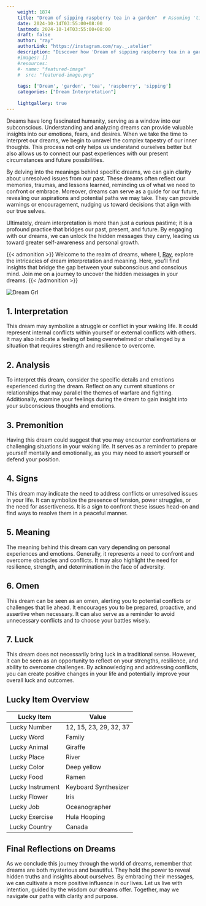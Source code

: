 ```yaml
---
    weight: 1874
    title: "Dream of sipping raspberry tea in a garden"  # Assuming 'title' column exists
    date: 2024-10-14T03:55:00+08:00
    lastmod: 2024-10-14T03:55:00+08:00
    draft: false
    author: "ray"
    authorLink: "https://instagram.com/ray._.atelier"
    description: "Discover how 'Dream of sipping raspberry tea in a garden' can interpret your future and uncover its significant meanings in your life."
    #images: []
    #resources:
    #- name: "featured-image"
    #  src: "featured-image.png"
    
    tags: ['Dream', 'garden', 'tea', 'raspberry', 'sipping']
    categories: ["Dream Interpretation"]
    
    lightgallery: true
---
```

    
Dreams have long fascinated humanity, serving as a window into our subconscious. Understanding and analyzing dreams can provide valuable insights into our emotions, fears, and desires. When we take the time to interpret our dreams, we begin to unravel the complex tapestry of our inner thoughts. This process not only helps us understand ourselves better but also allows us to connect our past experiences with our present circumstances and future possibilities.

By delving into the meanings behind specific dreams, we can gain clarity about unresolved issues from our past. These dreams often reflect our memories, traumas, and lessons learned, reminding us of what we need to confront or embrace. Moreover, dreams can serve as a guide for our future, revealing our aspirations and potential paths we may take. They can provide warnings or encouragement, nudging us toward decisions that align with our true selves.

Ultimately, dream interpretation is more than just a curious pastime; it is a profound practice that bridges our past, present, and future. By engaging with our dreams, we can unlock the hidden messages they carry, leading us toward greater self-awareness and personal growth.

{{< admonition >}}
Welcome to the realm of dreams, where I, [Ray](https://instagram.com/ray._.atelier), explore the intricacies of dream interpretation and meaning. Here, you’ll find insights that bridge the gap between your subconscious and conscious mind. Join me on a journey to uncover the hidden messages in your dreams.
{{< /admonition >}}

![Dream Grl](https://cdn.pixabay.com/photo/2017/11/02/03/35/gothic-2910057_1280.jpg "Dream Grl")

## 1. Interpretation
 This dream may symbolize a struggle or conflict in your waking life. It could represent internal conflicts within yourself or external conflicts with others. It may also indicate a feeling of being overwhelmed or challenged by a situation that requires strength and resilience to overcome.

## 2. Analysis
 To interpret this dream, consider the specific details and emotions experienced during the dream. Reflect on any current situations or relationships that may parallel the themes of warfare and fighting. Additionally, examine your feelings during the dream to gain insight into your subconscious thoughts and emotions.

## 3. Premonition
 Having this dream could suggest that you may encounter confrontations or challenging situations in your waking life. It serves as a reminder to prepare yourself mentally and emotionally, as you may need to assert yourself or defend your position.

## 4. Signs
 This dream may indicate the need to address conflicts or unresolved issues in your life. It can symbolize the presence of tension, power struggles, or the need for assertiveness. It is a sign to confront these issues head-on and find ways to resolve them in a peaceful manner.

## 5. Meaning
 The meaning behind this dream can vary depending on personal experiences and emotions. Generally, it represents a need to confront and overcome obstacles and conflicts. It may also highlight the need for resilience, strength, and determination in the face of adversity.

## 6. Omen
 This dream can be seen as an omen, alerting you to potential conflicts or challenges that lie ahead. It encourages you to be prepared, proactive, and assertive when necessary. It can also serve as a reminder to avoid unnecessary conflicts and to choose your battles wisely.

## 7. Luck
 This dream does not necessarily bring luck in a traditional sense. However, it can be seen as an opportunity to reflect on your strengths, resilience, and ability to overcome challenges. By acknowledging and addressing conflicts, you can create positive changes in your life and potentially improve your overall luck and outcomes.

## Lucky Item Overview
| Lucky Item          | Value              |
|---------------|--------------------|
| Lucky Number        | 12, 15, 23, 29, 32, 37  |
| Lucky Word          | Family |
| Lucky Animal        | Giraffe |
| Lucky Place         | River     |
| Lucky Color         | Deep yellow     |
| Lucky Food          | Ramen      |
| Lucky Instrument    | Keyboard Synthesizer |
| Lucky Flower        | Iris    |
| Lucky Job           | Oceanographer       |
| Lucky Exercise      | Hula Hooping  |
| Lucky Country       | Canada    |


##  Final Reflections on Dreams

As we conclude this journey through the world of dreams, remember that dreams are both mysterious and beautiful. They hold the power to reveal hidden truths and insights about ourselves. By embracing their messages, we can cultivate a more positive influence in our lives. Let us live with intention, guided by the wisdom our dreams offer. Together, may we navigate our paths with clarity and purpose.
